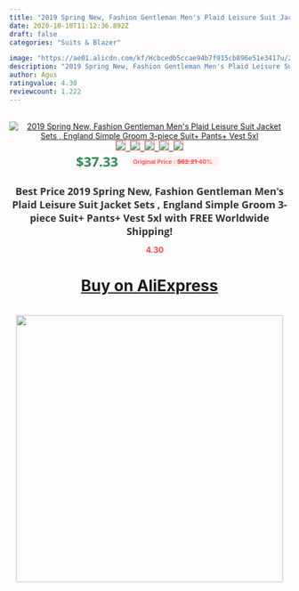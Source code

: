 ```yaml
---
title: "2019 Spring New, Fashion Gentleman Men's Plaid Leisure Suit Jacket Sets , England Simple Groom 3-piece Suit+ Pants+ Vest 5xl"
date: 2020-10-10T11:12:36.892Z
draft: false
categories: "Suits & Blazer"

image: "https://ae01.alicdn.com/kf/Hcbcedb5ccae94b7f915cb896e51e3417u/2019-Spring-New-Fashion-Gentleman-Men-s-Plaid-Leisure-Suit-Jacket-Sets-England-Simple-Groom-3.jpg"
description: "2019 Spring New, Fashion Gentleman Men's Plaid Leisure Suit Jacket Sets , England Simple Groom 3-piece Suit+ Pants+ Vest 5xl"
author: Agus
ratingvalue: 4.30
reviewcount: 1.222
---
```

<br>
<div style="text-align: center;">
<a href="https://s.click.aliexpress.com/e/_AZePjf" target="_blank" rel="nofollow noopener noreferrer"><img alt="2019 Spring New, Fashion Gentleman Men's Plaid Leisure Suit Jacket Sets , England Simple Groom 3-piece Suit+ Pants+ Vest 5xl" class="magnifier-image" src="https://ae01.alicdn.com/kf/Hcbcedb5ccae94b7f915cb896e51e3417u/2019-Spring-New-Fashion-Gentleman-Men-s-Plaid-Leisure-Suit-Jacket-Sets-England-Simple-Groom-3.jpg_640x640.jpg">
<br>
<img style="border:1px solid salmon" src="https://ae01.alicdn.com/kf/Hcbcedb5ccae94b7f915cb896e51e3417u/2019-Spring-New-Fashion-Gentleman-Men-s-Plaid-Leisure-Suit-Jacket-Sets-England-Simple-Groom-3.jpg_120x120.jpg">&nbsp;&nbsp;<img style="border:1px solid salmon" src="https://ae01.alicdn.com/kf/Hd5ab9b4a1507453894f1310f33c307f0s/2019-Spring-New-Fashion-Gentleman-Men-s-Plaid-Leisure-Suit-Jacket-Sets-England-Simple-Groom-3.jpg_120x120.jpg">&nbsp;&nbsp;<img style="border:1px solid salmon" src="https://ae01.alicdn.com/kf/H0e71205902f64e3287553420d47c768fs/2019-Spring-New-Fashion-Gentleman-Men-s-Plaid-Leisure-Suit-Jacket-Sets-England-Simple-Groom-3.jpg_120x120.jpg">&nbsp;&nbsp;<img style="border:1px solid salmon" src="https://ae01.alicdn.com/kf/H39eb8919db8047fcb3db67fc9d84a266d/2019-Spring-New-Fashion-Gentleman-Men-s-Plaid-Leisure-Suit-Jacket-Sets-England-Simple-Groom-3.jpg_120x120.jpg">&nbsp;&nbsp;<img style="border:1px solid salmon" src="https://ae01.alicdn.com/kf/H619f88ad7238498d83ca178d29d0f47fe/2019-Spring-New-Fashion-Gentleman-Men-s-Plaid-Leisure-Suit-Jacket-Sets-England-Simple-Groom-3.jpg_120x120.jpg"></a></div><br0>
<div style="text-align: center;"><span style="background-color: white; border: 0px; box-sizing: border-box; color: seagreen; display: inline-block; font-family: &quot;open sans&quot; , &quot;arial&quot; , &quot;helvetica&quot; , sans-serif , &quot;heiti&quot;; font-size: 24px; font-stretch: inherit; font-weight: 700; line-height: inherit; margin: 0px 10px 0px 0px; padding: 0px; vertical-align: middle;">$37.33 </span>
<span style="background: rgb(255 , 241 , 241); border-radius: 3px; border: 0px; box-sizing: border-box; color: #ff4747; display: inline-block; font-family: inherit; font-size: 12px; font-stretch: inherit; font-style: inherit; font-variant: inherit; font-weight: 600; line-height: inherit; margin: 0px; padding: 2px 5px; transform: scale(0.9); vertical-align: middle;">Original Price : <b style="text-decoration: line-through;">$62.21 </b> 40%&nbsp;&nbsp;</span></div>
<h1 style="color: #333333; display: inline-block; font-family: &quot;open sans&quot; , &quot;arial&quot; , &quot;helvetica&quot; , sans-serif , &quot;heiti&quot;; font-size: 18px; font-stretch: inherit; font-weight: 700; text-align: center;">Best Price 2019 Spring New, Fashion Gentleman Men's Plaid Leisure Suit Jacket Sets , England Simple Groom 3-piece Suit+ Pants+ Vest 5xl with FREE Worldwide Shipping!</h1>
<div style="color: #ff4747; text-align: center;">
<img src="https://4.bp.blogspot.com/-M0ZcTcb-5uY/XleCXlxnR4I/AAAAAAAAAEc/OrjgMkXV1oMQFaCRZj5HQwOCBcu3w1FegCPcBGAYYCw/s1600/star.png" style="height: 15px;">&nbsp;<b>4.30</b></div>
<div class="button_cont" align="center"><a class="buynow_a" href="https://s.click.aliexpress.com/e/_AZePjf" target="_blank" rel="nofollow noopener noreferrer"><H1>Buy on AliExpress</H1></a></div><br>
<div class="separator" style="clear: both; text-align: center;">
<img src="https://lh3.googleusercontent.com/-pTy5HemUv9M/XlePHvY0dAI/AAAAAAAAAE4/0nX5iRUoIWY8eMW9Dpxeirr157OZliDIgCLcBGAsYHQ/s1600/badge.gif" width="480">
</div>

